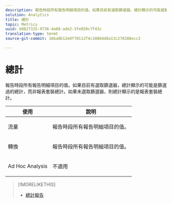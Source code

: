 ```yaml
---
description: 報告時段所有報告明細項目的值。如果目前有選取篩選器，總計顯示的可能是篩選過的總計，而非報表套裝總計。如果未選取篩選器，則總計顯示的是報表套裝總計。
solution: Analytics
title: 總計
topic: Metrics
uuid: b0827325-9736-4a68-ade2-3fe859c7f43c
translation-type: tm+mt
source-git-commit: 16ba0b12e0f70112f4c10804d0a13c278388ecc2

---
```



# 總計

報告時段所有報告明細項目的值。如果目前有選取篩選器，總計顯示的可能是篩選過的總計，而非報表套裝總計。如果未選取篩選器，則總計顯示的是報表套裝總計。

<table id="table_0A2D5F3C927C42E583E8FD51240F2C86"> 
 <thead> 
  <tr> 
   <th colname="col1" class="entry"> 使用 </th> 
   <th colname="col2" class="entry"> 說明 </th> 
  </tr> 
 </thead>
 <tbody> 
  <tr> 
   <td colname="col1"> <p>流量 </p> </td> 
   <td colname="col2"> <p>報告時段所有報告明細項目的值。 </p> </td> 
  </tr> 
  <tr> 
   <td colname="col1"> <p>轉換 </p> </td> 
   <td colname="col2"> <p>報告時段所有報告明細項目的值。 </p> </td> 
  </tr> 
  <tr> 
   <td colname="col1"> <p>Ad Hoc Analysis </p> </td> 
   <td colname="col2"> <p>不適用 </p> </td> 
  </tr> 
 </tbody> 
</table>

>[!MORELIKETHIS]
>
>* [總計報告](/help/components/c-variables/dimensionslist/reports-totals.md)

